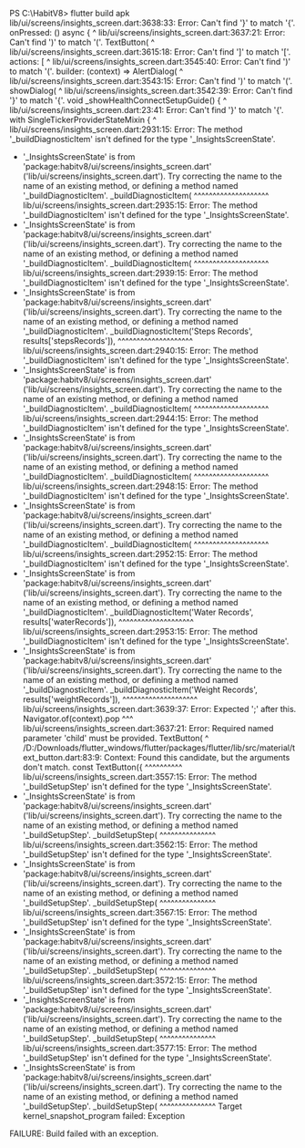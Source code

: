 PS C:\HabitV8> flutter build apk
lib/ui/screens/insights_screen.dart:3638:33: Error: Can't find '}' to match '{'.
            onPressed: () async {
                                ^
lib/ui/screens/insights_screen.dart:3637:21: Error: Can't find ')' to match '('.
          TextButton(
                    ^
lib/ui/screens/insights_screen.dart:3615:18: Error: Can't find ']' to match '['.
        actions: [
                 ^
lib/ui/screens/insights_screen.dart:3545:40: Error: Can't find ')' to match '('.
      builder: (context) => AlertDialog(
                                       ^
lib/ui/screens/insights_screen.dart:3543:15: Error: Can't find ')' to match '('.
    showDialog(
              ^
lib/ui/screens/insights_screen.dart:3542:39: Error: Can't find '}' to match '{'.
  void _showHealthConnectSetupGuide() {
                                      ^
lib/ui/screens/insights_screen.dart:23:41: Error: Can't find '}' to match '{'.
    with SingleTickerProviderStateMixin {
                                        ^
lib/ui/screens/insights_screen.dart:2931:15: Error: The method '_buildDiagnosticItem' isn't defined for the type '_InsightsScreenState'.
 - '_InsightsScreenState' is from 'package:habitv8/ui/screens/insights_screen.dart' ('lib/ui/screens/insights_screen.dart').
Try correcting the name to the name of an existing method, or defining a method named '_buildDiagnosticItem'.
              _buildDiagnosticItem(
              ^^^^^^^^^^^^^^^^^^^^
lib/ui/screens/insights_screen.dart:2935:15: Error: The method '_buildDiagnosticItem' isn't defined for the type '_InsightsScreenState'.
 - '_InsightsScreenState' is from 'package:habitv8/ui/screens/insights_screen.dart' ('lib/ui/screens/insights_screen.dart').
Try correcting the name to the name of an existing method, or defining a method named '_buildDiagnosticItem'.
              _buildDiagnosticItem(
              ^^^^^^^^^^^^^^^^^^^^
lib/ui/screens/insights_screen.dart:2939:15: Error: The method '_buildDiagnosticItem' isn't defined for the type '_InsightsScreenState'.
 - '_InsightsScreenState' is from 'package:habitv8/ui/screens/insights_screen.dart' ('lib/ui/screens/insights_screen.dart').
Try correcting the name to the name of an existing method, or defining a method named '_buildDiagnosticItem'.
              _buildDiagnosticItem('Steps Records', results['stepsRecords']),
              ^^^^^^^^^^^^^^^^^^^^
lib/ui/screens/insights_screen.dart:2940:15: Error: The method '_buildDiagnosticItem' isn't defined for the type '_InsightsScreenState'.
 - '_InsightsScreenState' is from 'package:habitv8/ui/screens/insights_screen.dart' ('lib/ui/screens/insights_screen.dart').
Try correcting the name to the name of an existing method, or defining a method named '_buildDiagnosticItem'.
              _buildDiagnosticItem(
              ^^^^^^^^^^^^^^^^^^^^
lib/ui/screens/insights_screen.dart:2944:15: Error: The method '_buildDiagnosticItem' isn't defined for the type '_InsightsScreenState'.
 - '_InsightsScreenState' is from 'package:habitv8/ui/screens/insights_screen.dart' ('lib/ui/screens/insights_screen.dart').
Try correcting the name to the name of an existing method, or defining a method named '_buildDiagnosticItem'.
              _buildDiagnosticItem(
              ^^^^^^^^^^^^^^^^^^^^
lib/ui/screens/insights_screen.dart:2948:15: Error: The method '_buildDiagnosticItem' isn't defined for the type '_InsightsScreenState'.
 - '_InsightsScreenState' is from 'package:habitv8/ui/screens/insights_screen.dart' ('lib/ui/screens/insights_screen.dart').
Try correcting the name to the name of an existing method, or defining a method named '_buildDiagnosticItem'.
              _buildDiagnosticItem(
              ^^^^^^^^^^^^^^^^^^^^
lib/ui/screens/insights_screen.dart:2952:15: Error: The method '_buildDiagnosticItem' isn't defined for the type '_InsightsScreenState'.
 - '_InsightsScreenState' is from 'package:habitv8/ui/screens/insights_screen.dart' ('lib/ui/screens/insights_screen.dart').
Try correcting the name to the name of an existing method, or defining a method named '_buildDiagnosticItem'.
              _buildDiagnosticItem('Water Records', results['waterRecords']),
              ^^^^^^^^^^^^^^^^^^^^
lib/ui/screens/insights_screen.dart:2953:15: Error: The method '_buildDiagnosticItem' isn't defined for the type '_InsightsScreenState'.
 - '_InsightsScreenState' is from 'package:habitv8/ui/screens/insights_screen.dart' ('lib/ui/screens/insights_screen.dart').
Try correcting the name to the name of an existing method, or defining a method named '_buildDiagnosticItem'.
              _buildDiagnosticItem('Weight Records', results['weightRecords']),
              ^^^^^^^^^^^^^^^^^^^^
lib/ui/screens/insights_screen.dart:3639:37: Error: Expected ';' after this.
              Navigator.of(context).pop
                                    ^^^
lib/ui/screens/insights_screen.dart:3637:21: Error: Required named parameter 'child' must be provided.
          TextButton(
                    ^
/D:/Downloads/flutter_windows/flutter/packages/flutter/lib/src/material/text_button.dart:83:9: Context: Found this candidate, but the arguments don't match.
  const TextButton({
        ^^^^^^^^^^
lib/ui/screens/insights_screen.dart:3557:15: Error: The method '_buildSetupStep' isn't defined for the type '_InsightsScreenState'.
 - '_InsightsScreenState' is from 'package:habitv8/ui/screens/insights_screen.dart' ('lib/ui/screens/insights_screen.dart').
Try correcting the name to the name of an existing method, or defining a method named '_buildSetupStep'.
              _buildSetupStep(
              ^^^^^^^^^^^^^^^
lib/ui/screens/insights_screen.dart:3562:15: Error: The method '_buildSetupStep' isn't defined for the type '_InsightsScreenState'.
 - '_InsightsScreenState' is from 'package:habitv8/ui/screens/insights_screen.dart' ('lib/ui/screens/insights_screen.dart').
Try correcting the name to the name of an existing method, or defining a method named '_buildSetupStep'.
              _buildSetupStep(
              ^^^^^^^^^^^^^^^
lib/ui/screens/insights_screen.dart:3567:15: Error: The method '_buildSetupStep' isn't defined for the type '_InsightsScreenState'.
 - '_InsightsScreenState' is from 'package:habitv8/ui/screens/insights_screen.dart' ('lib/ui/screens/insights_screen.dart').
Try correcting the name to the name of an existing method, or defining a method named '_buildSetupStep'.
              _buildSetupStep(
              ^^^^^^^^^^^^^^^
lib/ui/screens/insights_screen.dart:3572:15: Error: The method '_buildSetupStep' isn't defined for the type '_InsightsScreenState'.
 - '_InsightsScreenState' is from 'package:habitv8/ui/screens/insights_screen.dart' ('lib/ui/screens/insights_screen.dart').
Try correcting the name to the name of an existing method, or defining a method named '_buildSetupStep'.
              _buildSetupStep(
              ^^^^^^^^^^^^^^^
lib/ui/screens/insights_screen.dart:3577:15: Error: The method '_buildSetupStep' isn't defined for the type '_InsightsScreenState'.
 - '_InsightsScreenState' is from 'package:habitv8/ui/screens/insights_screen.dart' ('lib/ui/screens/insights_screen.dart').
Try correcting the name to the name of an existing method, or defining a method named '_buildSetupStep'.
              _buildSetupStep(
              ^^^^^^^^^^^^^^^
Target kernel_snapshot_program failed: Exception


FAILURE: Build failed with an exception.